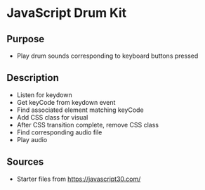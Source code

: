 # JavaScript Drum Kit

## Purpose
* Play drum sounds corresponding to keyboard buttons pressed

## Description
* Listen for keydown
* Get keyCode from keydown event
* Find associated element matching keyCode
* Add CSS class for visual
* After CSS transition complete, remove CSS class
* Find corresponding audio file
* Play audio

## Sources
* Starter files from https://javascript30.com/
